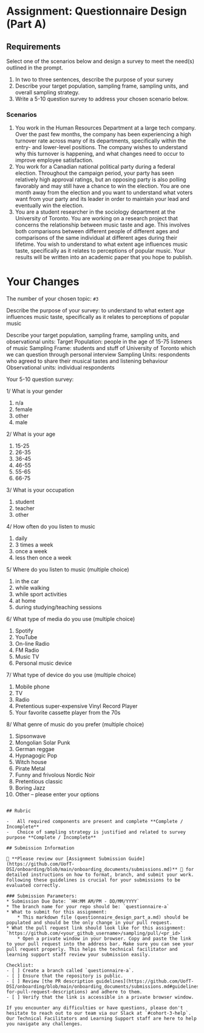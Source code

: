 # Assignment: Questionnaire Design (Part A)

## Requirements
Select one of the scenarios below and design a survey to meet the need(s) outlined in the prompt.

1.	In two to three sentences, describe the purpose of your survey
2.	Describe your target population, sampling frame, sampling units, and overall sampling strategy.
3.	Write a 5-10 question survey to address your chosen scenario below.


### Scenarios
1.	You work in the Human Resources Department at a large tech company. Over the past few months, the company has been experiencing a high turnover rate across many of its departments, specifically within the entry- and lower-level positions. The company wishes to understand why this turnover is happening, and what changes need to occur to improve employee satisfaction.
2.	You work for a Canadian national political party during a federal election. Throughout the campaign period, your party has seen relatively high approval ratings, but an opposing party is also polling favorably and may still have a chance to win the election. You are one month away from the election and you want to understand what voters want from your party and its leader in order to maintain your lead and eventually win the election.
3.	You are a student researcher in the sociology department at the University of Toronto. You are working on a research project that concerns the relationship between music taste and age. This involves both comparisons between different people of different ages and comparisons of the same individual at different ages during their lifetime. You wish to understand to what extent age influences music taste, specifically as it relates to perceptions of popular music. Your results will be written into an academic paper that you hope to publish.


# Your Changes

The number of your chosen topic: `#3`

Describe the purpose of your survey:
to understand to what extent age influences music taste, specifically as it relates to perceptions of popular music

Describe your target population, sampling frame, sampling units, and observational units:
Target Population: people in the age of 15-75 listeners of music
Sampling Frame: students and stuff of University of Toronto which we can question through personal interview
Sampling Units: respondents who agreed to share their musical tastes and listening behaviour 
Observational units:  individual respondents


Your 5-10 question survey:

1/ What is your gender
1. n/a
2. female
3. other 
4. male
   
2/ What is your age
1. 15-25
2. 26-35
3. 36-45
4. 46-55
5. 55-65
6. 66-75

3/ What is your occupation
1. student
2. teacher
3. other

4/ How often do you listen to music
1. daily
2. 3 times a week
3. once a week
4. less then once a week

5/ Where do you listen to music (multiple choice)
1. in the car
2. while walking  
3. while sport activities
4. at home
5. during studying/teaching sessions  

6/ What type of media do you use (multiple choice)
1. Spotify
2. YouTube
3. On-line Radio
4. FM Radio
5. Music TV
6. Personal music device
   
7/ What type of device do you use (multiple choice)
1. Mobile phone
2. TV
3. Radio
4. Pretentious super-expensive Vinyl Record Player
5. Your favorite cassette player from the 70s

8/ What genre of music do you prefer (multiple choice)
1. Sipsonwave
2. Mongolian Solar Punk
3. German reggae 
4. Hypnagogic Pop
5. Witch house
6. Pirate Metal
7. Funny and frivolous Nordic Noir
8. Pretentious classic
9. Boring Jazz
10. Other – please enter your options 

```

## Rubric

-	All required components are present and complete **Complete / Incomplete**
-	Choice of sampling strategy is justified and related to survey purpose **Complete / Incomplete**

## Submission Information

🚨 **Please review our [Assignment Submission Guide](https://github.com/UofT-DSI/onboarding/blob/main/onboarding_documents/submissions.md)** 🚨 for detailed instructions on how to format, branch, and submit your work. Following these guidelines is crucial for your submissions to be evaluated correctly.

### Submission Parameters:
* Submission Due Date: `HH:MM AM/PM - DD/MM/YYYY`
* The branch name for your repo should be: `questionnaire-a`
* What to submit for this assignment:
    * This markdown file (questionnaire_design_part_a.md) should be populated and should be the only change in your pull request.
* What the pull request link should look like for this assignment: `https://github.com/<your_github_username>/sampling/pull/<pr_id>`
    * Open a private window in your browser. Copy and paste the link to your pull request into the address bar. Make sure you can see your pull request properly. This helps the technical facilitator and learning support staff review your submission easily.

Checklist:
- [ ] Create a branch called `questionnaire-a`.
- [ ] Ensure that the repository is public.
- [ ] Review [the PR description guidelines](https://github.com/UofT-DSI/onboarding/blob/main/onboarding_documents/submissions.md#guidelines-for-pull-request-descriptions) and adhere to them.
- [ ] Verify that the link is accessible in a private browser window.

If you encounter any difficulties or have questions, please don't hesitate to reach out to our team via our Slack at `#cohort-3-help`. Our Technical Facilitators and Learning Support staff are here to help you navigate any challenges.
